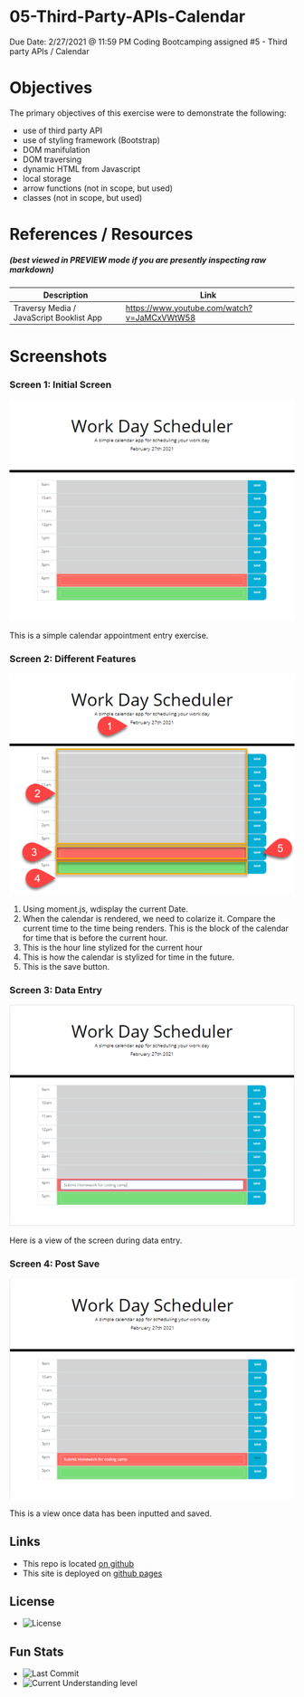 # 05-Third-Party-APIs-Calendar
Due Date: 2/27/2021 @ 11:59 PM
Coding Bootcamping assigned #5 - Third party APIs / Calendar

# Objectives
The primary objectives of this exercise were to demonstrate the following:

* use of third party API
* use of styling framework (Bootstrap)
* DOM manifulation
* DOM traversing
* dynamic HTML from Javascript
* local storage
* arrow functions (not in scope, but used)
* classes (not in scope, but used)

# References / Resources 

##### (best viewed in PREVIEW mode if you are presently inspecting raw markdown)

|Description|Link|
|-----------|----|
|Traversy Media / JavaScript Booklist App|https://www.youtube.com/watch?v=JaMCxVWtW58|

# Screenshots
### Screen 1: **Initial Screen**
![<img src=assets/images/images/screen01.png>](assets/images/screen01.png)

This is a simple calendar appointment entry exercise.

### Screen 2: **Different Features**
![<img src=assets/images/images/screen02.png>](assets/images/screen02.png)

1. Using moment.js, wdisplay the current Date.
2. When the calendar is rendered, we need to colarize it.  Compare the current time to the time being renders.  This is the block of the calendar for time that is before the current hour.
3. This is the hour line stylized for the current hour
4. This is how the calendar is stylized for time in the future.
5. This is the save button.

### Screen 3: **Data Entry**
![<img src=assets/images/images/screen03.png>](assets/images/screen03.png)

Here is a view of the screen during data entry.


### Screen 4: **Post Save**
![<img src=assets/images/images/screen04.png>](assets/images/screen04.png)

This is a view once data has been inputted and saved.

## Links
* This repo is located [on github](https://github.com/jonesjsc/05-Third-Party-APIs-Calendar)
* This site is deployed on [github pages](https://jonesjsc.github.io/05-Third-Party-APIs-Calendar/)

## License
* ![License](https://img.shields.io/github/license/jonesjsc/05-Third-Party-APIs-Calenda)

## Fun Stats
* ![Last Commit](https://img.shields.io/github/last-commit/jonesjsc/03-JavaScript-Password-Generator)
* ![Current Understanding level](https://img.shields.io/badge/Understanding%20Level-Gettin%20There-yellow)